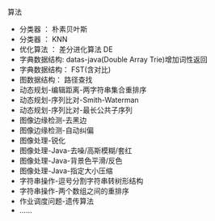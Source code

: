 算法

- 分类器 ： 朴素贝叶斯
- 分类器 ： KNN
- 优化算法 ： 差分进化算法 DE
- 字典数据结构: datas-java(Double Array Trie)增加词性返回
- 字典数据结构： FST(含对比)
- 图数据结构： 路径查找
- 动态规划-编辑距离-两字符串集合重排序
- 动态规划-序列比对-Smith-Waterman
- 动态规划-序列比对-最长公共子序列
- 图像边缘检测-去黑边
- 图像边缘检测-自动纠偏
- 图像处理-锐化
- 图像处理-Java-去噪/高斯模糊/套红
- 图像处理-Java-背景色平滑/反色
- 图像处理-Java-指定大小压缩
- 字符串操作-逗号分割字符串转树形结构
- 字符串操作-两个数组之间的重排序
- 作业调度问题-遗传算法
- ……
